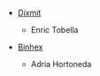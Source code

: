 - [Dixmit](https://www.dixmit.com)

  - Enric Tobella

- [Binhex](https://www.binhex.cloud/)

  - Adria Hortoneda
